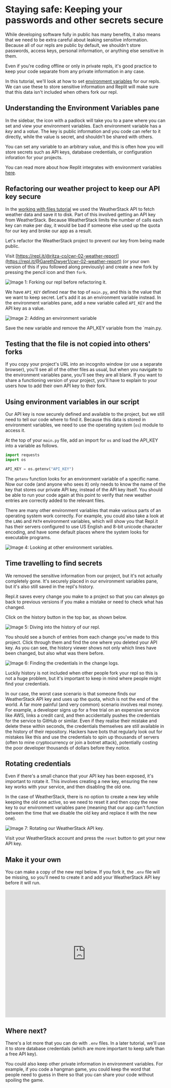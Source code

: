 # Staying safe: Keeping your passwords and other secrets secure

While developing software fully in public has many benefits, it also means that we need to be extra careful about leaking sensitive information. Because all of our repls are public by default, we shouldn't store passwords, access keys, personal information, or anything else sensitive in them.

Even if you're coding offline or only in private repls, it's good practice to keep your code separate from any private information in any case.

In this tutorial, we'll look at how to set [environment variables](https://en.wikipedia.org/wiki/Environment_variable) for our repls. We can use these to store sensitive information and Replit will make sure that this data isn't included when others fork our repl.

## Understanding the Environment Variables pane

In the sidebar, the icon with a padlock will take you to a pane where you can set and view your environment variables. Each environment variable has a *key* and a *value*. The key is public information and you code can refer to it directly, while the value is secret, and shouldn't be shared with others.

You can set any variable to an arbitrary value, and this is often how you will store secrets such as API keys, database credentials, or configuration inforation for your projects.

You can read more about how Replit integrates with environment variables [here](/repls/secrets-environment-variables).

## Refactoring our weather project to keep our API key secure

In the [working with files tutorial](http://www.codewithrepl.it/02-managing-files-using-repl-it.html) we used the WeatherStack API to fetch weather data and save it to disk. Part of this involved getting an API key from WeatherStack. Because WeatherStack limits the number of calls each key can make per day, it would be bad if someone else used up the quota for our key and broke our app as a result.

Let's refactor the WeatherStack project to prevent our key from being made public.

Visit [https://repl.it/@ritza-co/cwr-02-weather-report](https://repl.it/@GarethDwyer1/cwr-02-weather-report) (or your own version of this if you followed along previously) and create a new fork by pressing the pencil icon and then `fork`. 

![**Image 1:** *Forking our repl before refactoring it.*](/images/tutorials/08-storing-secrets/08-01-fork-repl.png)

We have `API_KEY` defined near the top of `main.py`, and this is the value that we want to keep secret. Let's add it as an environment variable instead. In the environment variables pane, add a new variable called `API_KEY` and the API key as a value.

![**Image 2:** *Adding an environment variable*](/images/tutorials/08-storing-secrets/08-saving-env-var.png)

Save the new variable and remove the API_KEY variable from the `main.py.

## Testing that the file is not copied into others' forks

If you copy your project's URL into an incognito window (or use a separate browser), you'll see all of the other files as usual, but when you navigate to the environment variables pane, you'll see they are all blank. If you want to share a functioning version of your project, you'll have to explain to your users how to add their own API key to their fork.

## Using environment variables in our script

Our API key is now securely defined and available to the project, but we still need to tell our code where to find it. Because this data is stored in environment variables, we need to use the operating system (`os`) module to access it.

At the top of your `main.py` file, add an import for `os` and load the API_KEY into a variable as follows.

```python
import requests
import os

API_KEY = os.getenv("API_KEY")
```

The `getenv` function looks for an environment variable of a specific name. Now our code (and anyone who sees it) only needs to know the name of the key that stores our private API key, instead of the API key itself. You should be able to run your code again at this point to verify that new weather entries are correctly added to the relevant files.

There are many other environment variables that make various parts of an operating system work correctly. For example, you could also take a look at the `LANG` and `PATH` environment variables, which will show you that Repl.it has their servers configured to use US English and 8-bit unicode character encoding, and have some default places where the system looks for executable programs.

![**Image 4:** *Looking at other environment variables.*](/images/tutorials/08-storing-secrets/08-04-using-env-variables.png)

## Time travelling to find secrets

We removed the sensitive information from our project, but it's not actually completely gone. It's securely placed in our environment variables pane, but it's also still saved in the repl's history.

Repl.it saves every change you make to a project so that you can always go back to previous versions if you make a mistake or need to check what has changed.

Click on the history button in the top bar, as shown below.

![**Image 5:** *Diving into the history of our repl.*](/images/tutorials/08-storing-secrets/08-05-open-history.png)

You should see a bunch of entries from each change you've made to this project. Click through them and find the one where you deleted your API key. As you can see, the history viewer shows not only which lines have been changed, but also what was there before.

![**Image 6:** *Finding the credentials in the change logs.*](/images/tutorials/08-storing-secrets/08-06-key-visible-history.png)

Luckily history is not included when other people fork your repl so this is not a huge problem, but it's important to keep in mind where people might find your credentials.

In our case, the worst case scenario is that someone finds our WeatherStack API key and uses up the quota, which is not the end of the world. A far more painful (and very common) scenario involves real money. For example, a developer signs up for a free trial on an expensive service like AWS, links a credit card, and then accidentally pushes the credentials for the service to GitHub or similar. Even if they realise their mistake and delete these within seconds, the credentials themselves are still available in the history of their repository. Hackers have bots that regularly look out for mistakes like this and use the credentials to spin up thousands of servers (often to mine cryptocurrency or join a botnet attack), potentially costing the poor developer thousands of dollars before they notice.

## Rotating credentials

Even if there's a small chance that your API key has been exposed, it's important to rotate it. This involves creating a new key, ensuring the new key works with your service, and then disabling the old one.

In the case of WeatherStack, there is no option to create a new key while keeping the old one active, so we need to reset it and then copy the new key to our environment variables pane (meaning that our app can't function between the time that we disable the old key and replace it with the new one).

![**Image 7:** *Rotating our WeatherStack API key.*](/images/tutorials/08-storing-secrets/08-07-weatherstack-reset-api.png)

Visit your WeatherStack account and press the `reset` button to get your new API key.

## Make it your own

You can make a copy of the new repl below. If you fork it, the `.env` file will be missing, so you'll need to create it and add your WeatherStack API key before it will run.

<iframe height="400px" width="100%" src="https://repl.it/@GarethDwyer1/cwr-08-secrets-env?lite=true" scrolling="no" frameborder="no" allowtransparency="true" allowfullscreen="true" sandbox="allow-forms allow-pointer-lock allow-popups allow-same-origin allow-scripts allow-modals"></iframe>

## Where next?

There's a lot more that you can do with `.env` files. In a later tutorial, we'll use it to store database credentials (which are more important to keep safe than a free API key).

You could also keep other private information in environment variables. For example, if you code a hangman game, you could keep the word that people need to guess in there so that you can share your code without spoiling the game.
